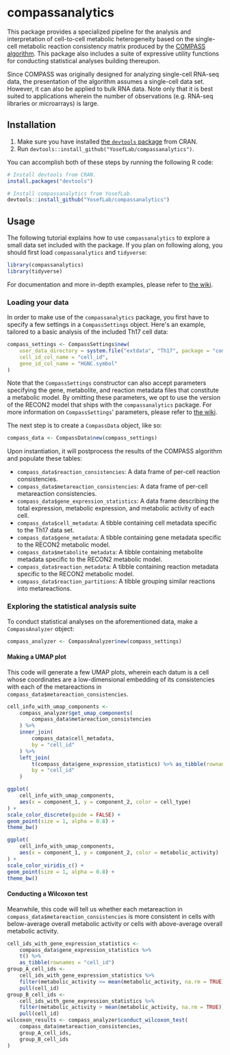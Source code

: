 # compassanalytics

This package provides a specialized pipeline for the analysis and interpretation of cell-to-cell metabolic heterogeneity based on the single-cell metabolic reaction consistency matrix produced by the [COMPASS algorithm](https://github.com/YosefLab/Compass). This package also includes a suite of expressive utility functions for conducting statistical analyses building thereupon.

Since COMPASS was originally designed for analyzing single-cell RNA-seq data, the presentation of the algorithm assumes a single-cell data set. However, it can also be applied to bulk RNA data. Note only that it is best suited to applications wherein the number of observations (e.g. RNA-seq libraries or microarrays) is large.

## Installation

1. Make sure you have installed [the `devtools` package](https://github.com/r-lib/devtools) from CRAN.
1. Run `devtools::install_github("YosefLab/compassanalytics")`.

You can accomplish both of these steps by running the following R code:

```R
# Install devtools from CRAN.
install.packages("devtools")

# Install compassanalytics from YosefLab.
devtools::install_github("YosefLab/compassanalytics")
```

## Usage

The following tutorial explains how to use `compassanalytics` to explore a small data set included with the package. If you plan on following along, you should first load `compassanalytics` and `tidyverse`:

```R
library(compassanalytics)
library(tidyverse)
```

For documentation and more in-depth examples, please refer to [the wiki](https://github.com/YosefLab/compassanalytics/wiki).

### Loading your data

In order to make use of the `compassanalytics` package, you first have to specify a few settings in a `CompassSettings` object. Here's an example, tailored to a basic analysis of the included Th17 cell data:

```R
compass_settings <- CompassSettings$new(
    user_data_directory = system.file("extdata", "Th17", package = "compassanalytics"),
    cell_id_col_name = "cell_id",
    gene_id_col_name = "HGNC.symbol"
)
```

Note that the `CompassSettings` constructor can also accept parameters specifying the gene, metabolite, and reaction metadata files that constitute a metabolic model. By omitting these parameters, we opt to use the version of the RECON2 model that ships with the `compassanalytics` package. For more information on `CompassSettings`' parameters, please refer to [the wiki](https://github.com/YosefLab/compassanalytics/wiki).

The next step is to create a `CompassData` object, like so:

```R
compass_data <- CompassData$new(compass_settings)
```

Upon instantiation, it will postprocess the results of the COMPASS algorithm and populate these tables:

* `compass_data$reaction_consistencies`: A data frame of per-cell reaction consistencies.
* `compass_data$metareaction_consistencies`: A data frame of per-cell metareaction consistencies.
* `compass_data$gene_expression_statistics`: A data frame describing the total expression, metabolic expression, and metabolic activity of each cell.
* `compass_data$cell_metadata`: A tibble containing cell metadata specific to the Th17 data set.
* `compass_data$gene_metadata`: A tibble containing gene metadata specific to the RECON2 metabolic model.
* `compass_data$metabolite_metadata`: A tibble containing metabolite metadata specific to the RECON2 metabolic model.
* `compass_data$reaction_metadata`: A tibble containing reaction metadata specific to the RECON2 metabolic model.
* `compass_data$reaction_partitions`: A tibble grouping similar reactions into metareactions.

### Exploring the statistical analysis suite

To conduct statistical analyses on the aforementioned data, make a `CompassAnalyzer` object:

```R
compass_analyzer <- CompassAnalyzer$new(compass_settings)
```

#### Making a UMAP plot

This code will generate a few UMAP plots, wherein each datum is a cell whose coordinates are a low-dimensional embedding of its consistencies with each of the metareactions in `compass_data$metareaction_consistencies`.

```R
cell_info_with_umap_components <-
    compass_analyzer$get_umap_components(
        compass_data$metareaction_consistencies
    ) %>%
    inner_join(
        compass_data$cell_metadata,
        by = "cell_id"
    ) %>%
    left_join(
        t(compass_data$gene_expression_statistics) %>% as_tibble(rownames = "cell_id"),
        by = "cell_id"
    )

ggplot(
    cell_info_with_umap_components,
    aes(x = component_1, y = component_2, color = cell_type)
) +
scale_color_discrete(guide = FALSE) +
geom_point(size = 1, alpha = 0.8) +
theme_bw()

ggplot(
    cell_info_with_umap_components,
    aes(x = component_1, y = component_2, color = metabolic_activity)
) +
scale_color_viridis_c() +
geom_point(size = 1, alpha = 0.8) +
theme_bw()
```

#### Conducting a Wilcoxon test

Meanwhile, this code will tell us whether each metareaction in `compass_data$metareaction_consistencies` is more consistent in cells with below-average overall metabolic activity or cells with above-average overall metabolic activity.

```R
cell_ids_with_gene_expression_statistics <-
    compass_data$gene_expression_statistics %>%
    t() %>%
    as_tibble(rownames = "cell_id")
group_A_cell_ids <-
    cell_ids_with_gene_expression_statistics %>%
    filter(metabolic_activity <= mean(metabolic_activity, na.rm = TRUE)) %>%
    pull(cell_id)
group_B_cell_ids <-
    cell_ids_with_gene_expression_statistics %>%
    filter(metabolic_activity > mean(metabolic_activity, na.rm = TRUE)) %>%
    pull(cell_id)
wilcoxon_results <- compass_analyzer$conduct_wilcoxon_test(
    compass_data$metareaction_consistencies,
    group_A_cell_ids,
    group_B_cell_ids
)
```

